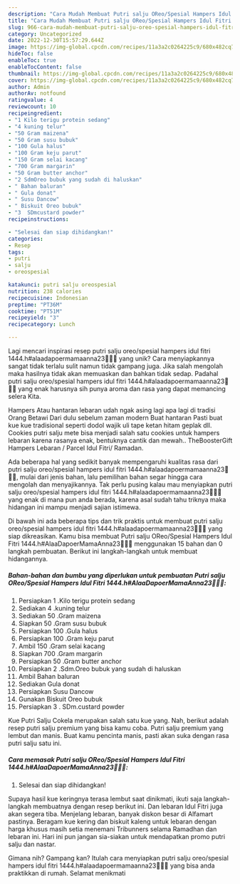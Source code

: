 ```yaml
---
description: "Cara Mudah Membuat Putri salju OReo/Spesial Hampers Idul Fitri 1444.h#AlaaDapoerMamaAnna23🥰🍓🍰 yang Lezat"
title: "Cara Mudah Membuat Putri salju OReo/Spesial Hampers Idul Fitri 1444.h#AlaaDapoerMamaAnna23🥰🍓🍰 yang Lezat"
slug: 966-cara-mudah-membuat-putri-salju-oreo-spesial-hampers-idul-fitri-1444halaadapoermamaanna23-yang-lezat
category: Uncategorized
date: 2022-12-30T15:57:29.644Z
image: https://img-global.cpcdn.com/recipes/11a3a2c0264225c9/680x482cq70/putri-salju-oreospesial-hampers-idul-fitri-1444halaadapoermamaanna23-foto-resep-utama.jpg
hideToc: false
enableToc: true
enableTocContent: false
thumbnail: https://img-global.cpcdn.com/recipes/11a3a2c0264225c9/680x482cq70/putri-salju-oreospesial-hampers-idul-fitri-1444halaadapoermamaanna23-foto-resep-utama.jpg
cover: https://img-global.cpcdn.com/recipes/11a3a2c0264225c9/680x482cq70/putri-salju-oreospesial-hampers-idul-fitri-1444halaadapoermamaanna23-foto-resep-utama.jpg
author: Admin
authorAv: notfound
ratingvalue: 4
reviewcount: 10
recipeingredient:
- "1 Kilo terigu protein sedang"
- "4 kuning telur"
- "50 Gram maizena"
- "50 Gram susu bubuk"
- "100 Gula halus"
- "100 Gram keju parut"
- "150 Gram selai kacang"
- "700 Gram margarin"
- "50 Gram butter anchor"
- "2 SdmOreo bubuk yang sudah di haluskan"
- " Bahan baluran"
- " Gula donat"
- " Susu Dancow"
- " Biskuit Oreo bubuk"
- "3  SDmcustard powder"
recipeinstructions:

- "Selesai dan siap dihidangkan!"
categories:
- Resep
tags:
- putri
- salju
- oreospesial

katakunci: putri salju oreospesial 
nutrition: 238 calories
recipecuisine: Indonesian
preptime: "PT36M"
cooktime: "PT51M"
recipeyield: "3"
recipecategory: Lunch

---
```





Lagi mencari inspirasi resep putri salju oreo/spesial hampers idul fitri 1444.h#alaadapoermamaanna23🥰🍓🍰 yang unik? Cara menyiapkannya sangat tidak terlalu sulit namun tidak gampang juga. Jika salah mengolah maka hasilnya tidak akan memuaskan dan bahkan tidak sedap. Padahal putri salju oreo/spesial hampers idul fitri 1444.h#alaadapoermamaanna23🥰🍓🍰 yang enak harusnya sih punya aroma dan rasa yang dapat memancing selera Kita.





Hampers Atau hantaran lebaran udah ngak asing lagi apa lagi di tradisi Orang Betawi Dari dulu sebelum zaman modern Buat hantaran Pasti buat kue kue tradisional seperti dodol wajik uli tape ketan hitam geplak dll. Cookies putri salju mete bisa menjadi salah satu cookies untuk hampers lebaran karena rasanya enak, bentuknya cantik dan mewah.. TheBoosterGift Hampers Lebaran / Parcel Idul Fitri/ Ramadan.

Ada beberapa hal yang sedikit banyak mempengaruhi kualitas rasa dari putri salju oreo/spesial hampers idul fitri 1444.h#alaadapoermamaanna23🥰🍓🍰, mulai dari jenis bahan, lalu pemilihan bahan segar hingga cara mengolah dan menyajikannya. Tak perlu pusing kalau mau menyiapkan putri salju oreo/spesial hampers idul fitri 1444.h#alaadapoermamaanna23🥰🍓🍰 yang enak di mana pun anda berada, karena asal sudah tahu triknya maka hidangan ini mampu menjadi sajian istimewa.






Di bawah ini ada beberapa tips dan trik praktis untuk membuat putri salju oreo/spesial hampers idul fitri 1444.h#alaadapoermamaanna23🥰🍓🍰 yang siap dikreasikan. Kamu bisa membuat Putri salju OReo/Spesial Hampers Idul Fitri 1444.h#AlaaDapoerMamaAnna23🥰🍓🍰 menggunakan 15 bahan dan 0 langkah pembuatan. Berikut ini langkah-langkah untuk membuat hidangannya.

<!--inarticleads1-->

##### Bahan-bahan dan bumbu yang diperlukan untuk pembuatan Putri salju OReo/Spesial Hampers Idul Fitri 1444.h#AlaaDapoerMamaAnna23🥰🍓🍰:

1. Persiapkan 1 .Kilo terigu protein sedang
1. Sediakan 4 .kuning telur
1. Sediakan 50 .Gram maizena
1. Siapkan 50 .Gram susu bubuk
1. Persiapkan 100 .Gula halus
1. Persiapkan 100 .Gram keju parut
1. Ambil 150 .Gram selai kacang
1. Siapkan 700 .Gram margarin
1. Persiapkan 50 .Gram butter anchor
1. Persiapkan 2 .Sdm.Oreo bubuk yang sudah di haluskan
1. Ambil  Bahan baluran
1. Sediakan  Gula donat
1. Persiapkan  Susu Dancow
1. Gunakan  Biskuit Oreo bubuk
1. Persiapkan 3 . SDm.custard powder


Kue Putri Salju Cokela merupakan salah satu kue yang. Nah, berikut adalah resep putri salju premium yang bisa kamu coba. Putri salju premium yang lembut dan manis. Buat kamu pencinta manis, pasti akan suka dengan rasa putri salju satu ini. 

<!--inarticleads2-->

##### Cara memasak Putri salju OReo/Spesial Hampers Idul Fitri 1444.h#AlaaDapoerMamaAnna23🥰🍓🍰:


1. Selesai dan siap dihidangkan!

Supaya hasil kue keringnya terasa lembut saat dinikmati, ikuti saja langkah-langkah membuatnya dengan resep berikut ini. Dan lebaran Idul Fitri juga akan segera tiba. Menjelang lebaran, banyak diskon besar di Alfamart pastinya. Beragam kue kering dan biskuit kaleng untuk lebaran dengan harga khusus masih setia menemani Tribunners selama Ramadhan dan lebaran ini. Hari ini pun jangan sia-siakan untuk mendapatkan promo putri salju dan nastar. 

Gimana nih? Gampang kan? Itulah cara menyiapkan putri salju oreo/spesial hampers idul fitri 1444.h#alaadapoermamaanna23🥰🍓🍰 yang bisa anda praktikkan di rumah. Selamat menikmati
